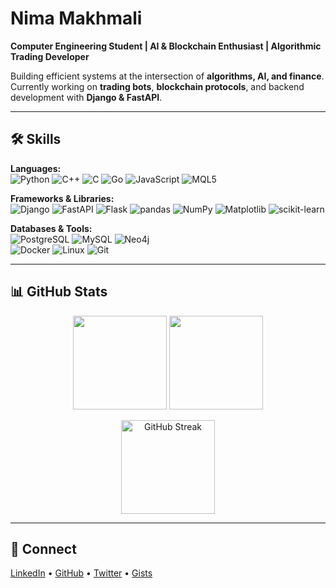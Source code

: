 # Nima Makhmali  

**Computer Engineering Student | AI & Blockchain Enthusiast | Algorithmic Trading Developer**  

Building efficient systems at the intersection of **algorithms, AI, and finance**.  
Currently working on **trading bots**, **blockchain protocols**, and backend development with **Django & FastAPI**.  

---

## 🛠 Skills  

**Languages:**  
![Python](https://img.shields.io/badge/Python-3776AB?style=flat&logo=python&logoColor=white) 
![C++](https://img.shields.io/badge/C++-00599C?style=flat&logo=c%2B%2B&logoColor=white) 
![C](https://img.shields.io/badge/C-00599C?style=flat&logo=c&logoColor=white) 
![Go](https://img.shields.io/badge/Go-00ADD8?style=flat&logo=go&logoColor=white) 
![JavaScript](https://img.shields.io/badge/JavaScript-F7DF1E?style=flat&logo=javascript&logoColor=black) 
![MQL5](https://img.shields.io/badge/MQL5-FF9900?style=flat)  

**Frameworks & Libraries:**  
![Django](https://img.shields.io/badge/Django-092E20?style=flat&logo=django&logoColor=white) 
![FastAPI](https://img.shields.io/badge/FastAPI-009688?style=flat&logo=fastapi&logoColor=white) 
![Flask](https://img.shields.io/badge/Flask-000000?style=flat&logo=flask&logoColor=white) 
![pandas](https://img.shields.io/badge/pandas-150458?style=flat&logo=pandas&logoColor=white) 
![NumPy](https://img.shields.io/badge/NumPy-013243?style=flat&logo=numpy&logoColor=white) 
![Matplotlib](https://img.shields.io/badge/Matplotlib-11557c?style=flat&logo=plotly&logoColor=white) 
![scikit-learn](https://img.shields.io/badge/scikit--learn-F7931E?style=flat&logo=scikitlearn&logoColor=white)  

**Databases & Tools:**  
![PostgreSQL](https://img.shields.io/badge/PostgreSQL-336791?style=flat&logo=postgresql&logoColor=white) 
![MySQL](https://img.shields.io/badge/MySQL-4479A1?style=flat&logo=mysql&logoColor=white) 
![Neo4j](https://img.shields.io/badge/Neo4j-008CC1?style=flat&logo=neo4j&logoColor=white)  
![Docker](https://img.shields.io/badge/Docker-2496ED?style=flat&logo=docker&logoColor=white) 
![Linux](https://img.shields.io/badge/Linux-FCC624?style=flat&logo=linux&logoColor=black) 
![Git](https://img.shields.io/badge/Git-F05032?style=flat&logo=git&logoColor=white)  

---

## 📊 GitHub Stats  

<p align="center">
  <img src="https://github-readme-stats.vercel.app/api?username=nimamakhmali&show_icons=true&theme=default" height="150"/>
  <img src="https://github-readme-stats.vercel.app/api/top-langs/?username=nimamakhmali&layout=compact&theme=default" height="150"/>
</p>

<p align="center">
  <img src="https://streak-stats.demolab.com?user=nimamakhmali&theme=default" height="150" alt="GitHub Streak"/>
</p>

---

## 🔗 Connect  

[LinkedIn](https://www.linkedin.com/in/NimaMakhmali) • [GitHub](https://github.com/NimaMakhmali) • [Twitter](https://twitter.com/NimaMakhmali) • [Gists](https://gist.github.com/NimaMakhmali)  
